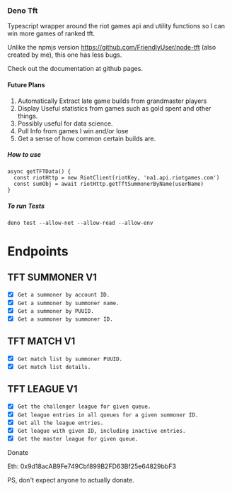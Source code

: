 ### Deno Tft

Typescript wrapper around the riot games api and utility functions so I can win more games of ranked tft.

Unlike the npmjs version https://github.com/FriendlyUser/node-tft (also created by me), this one has less bugs.

Check out the documentation at github pages.

#### Future Plans

1. Automatically Extract late game builds from grandmaster players
2. Display Useful statistics from games such as gold spent and other things.
3. Possibly useful for data science.
4. Pull Info from games I win and/or lose
5. Get a sense of how common certain builds are.

##### How to use

```
async getTFTData() {
  const riotHttp = new RiotClient(riotKey, 'na1.api.riotgames.com')
  const sumObj = await riotHttp.getTftSummonerByName(userName)
}
```

##### To run Tests
```
deno test --allow-net --allow-read --allow-env
```

# Endpoints

## TFT SUMMONER V1
- [x] `Get a summoner by account ID.`
- [x] `Get a summoner by summoner name.`
- [x] `Get a summoner by PUUID.`
- [x] `Get a summoner by summoner ID.`

## TFT MATCH V1
- [x] `Get match list by summoner PUUID.`
- [x] `Get match list details.`

## TFT LEAGUE V1
- [x] `Get the challenger league for given queue.`
- [x] `Get league entries in all queues for a given summoner ID.`
- [x] `Get all the league entries.`
- [x] `Get league with given ID, including inactive entries.`
- [x] `Get the master league for given queue.`

Donate

Eth: 0x9d18acAB9Fe749Cbf899B2FD63Bf25e64829bbF3

PS, don't expect anyone to actually donate.
